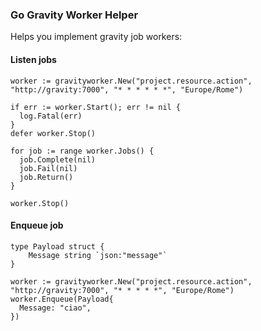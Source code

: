 ### Go Gravity Worker Helper  

Helps you implement gravity job workers:

#### Listen jobs
```golang
worker := gravityworker.New("project.resource.action", "http://gravity:7000", "* * * * * *", "Europe/Rome")

if err := worker.Start(); err != nil {
  log.Fatal(err)
}
defer worker.Stop()

for job := range worker.Jobs() {
  job.Complete(nil)
  job.Fail(nil)
  job.Return()
}

worker.Stop()
```

#### Enqueue job
```golang
type Payload struct {
	Message string `json:"message"`
}

worker := gravityworker.New("project.resource.action", "http://gravity:7000", "* * * * *", "Europe/Rome")
worker.Enqueue(Payload{
  Message: "ciao",
})
```
